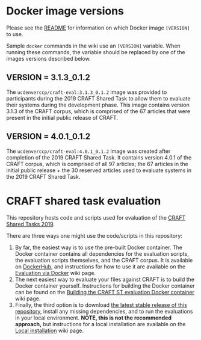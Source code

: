 # Docker image versions

Please see the [README](https://github.com/UCDenver-ccp/craft-shared-tasks/blob/master/README.md) for information on which Docker image `[VERSION]` to use.

Sample `docker` commands in the wiki use an `[VERSION]` variable. When running these commands, the variable should be replaced by one of the images versions described below.

## VERSION = 3.1.3_0.1.2
The `ucdenverccp/craft-eval:3.1.3_0.1.2` image was provided to participants during the 2019 CRAFT Shared Task to allow them to evaluate their systems during the development phase. This image contains version 3.1.3 of the CRAFT corpus, which is comprised of the 67 articles that were present in the initial public release of CRAFT.

## VERSION = 4.0.1_0.1.2
The `ucdenverccp/craft-eval:4.0.1_0.1.2` image was created after completion of the 2019 CRAFT Shared Task. It contains version 4.0.1 of the CRAFT corpus, which is comprised of all 97 articles; the 67 articles in the initial public release + the 30 reserved articles used to evaluate systems in the 2019 CRAFT Shared Task.

# CRAFT shared task evaluation
This repository hosts code and scripts used for evaluation of the [CRAFT Shared Tasks 2019](https://sites.google.com/view/craft-shared-task-2019/home).

There are three ways one might use the code/scripts in this repository: 

1. By far, the easiest way is to use the pre-built Docker container. The Docker container contains all dependencies for the evaluation scripts, the evaluation scripts themselves, and the CRAFT corpus. It is available on [DockerHub](https://hub.docker.com/r/ucdenverccp/craft-eval), and instructions for how to use it are available on the [Evaluation via Docker](https://github.com/UCDenver-ccp/craft-shared-tasks/wiki/Evaluation-via-Docker-(Recommended-Method)) wiki page.
2. The next easiest way to evaluate your files against CRAFT is to build the Docker container yourself. Instructions for building the Docker container can be found on the [Building the CRAFT ST evaluation Docker container](https://github.com/UCDenver-ccp/craft-shared-tasks/wiki/Building-the-CRAFT-evaluation-Docker-container) wiki page.
3. Finally, the third option is to download [the latest stable release of this repository](https://github.com/UCDenver-ccp/craft-shared-tasks/releases), install any missing dependencies, and to run the evaluations in your local environment. **NOTE, this is not the recommended approach,** but instructions for a local installation are available on the [Local installation](https://github.com/UCDenver-ccp/craft-shared-tasks/wiki/Evaluation-via-Local-Installation) wiki page.
